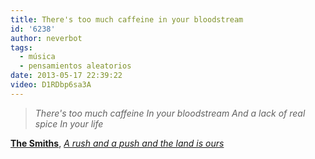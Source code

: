 ```yaml
---
title: There's too much caffeine in your bloodstream
id: '6238'
author: neverbot
tags:
  - música
  - pensamientos aleatorios
date: 2013-05-17 22:39:22
video: D1RDbp6sa3A
---
```


> _There's too much caffeine_ _In your bloodstream_ _And a lack of real spice_ _In your life_

[**The Smiths**](http://en.wikipedia.org/wiki/The_smiths), _[A rush and a push and the land is ours](http://www.youtube.com/watch?v=D1RDbp6sa3A)_